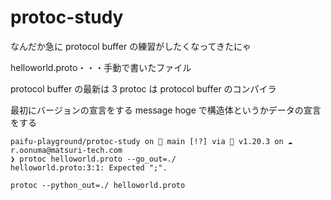 # protoc-study

なんだか急に protocol buffer の練習がしたくなってきたにゃ

helloworld.proto・・・手動で書いたファイル

protocol buffer の最新は 3
protoc は protocol buffer のコンパイラ

最初にバージョンの宣言をする
message hoge で構造体というかデータの宣言をする

```
paifu-playground/protoc-study on  main [!?] via 🐹 v1.20.3 on ☁️  r.oonuma@matsuri-tech.com
❯ protoc helloworld.proto --go_out=./
helloworld.proto:3:1: Expected ";".

```

```
protoc --python_out=./ helloworld.proto
```
